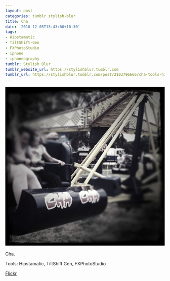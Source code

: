```yaml
---
layout: post
categories: tumblr stylish-blur
title: Cha
date: '2010-12-05T15:43:00+10:30'
tags:
- Hipstamatic
- TiltShift-Gen
- FXPhotoStudio
- iphone
- iphoneography
tumblr: Stylish Blur
tumblr_website_url: https://stylishblur.tumblr.com
tumblr_url: https://stylishblur.tumblr.com/post/2103796666/cha-tools-hipstamatic-tiltshift-gen
---
```

 ![](/content/images/tumblr/stylish-blur/tumblr_lcxvv2Ao4B1qeku5yo1_1280.jpg)  

Cha.

Tools: Hipstamatic, TiltShift Gen, FXPhotoStudio

[Flickr](http://www.flickr.com/photos/jden/5233228347/in/photostream/)

